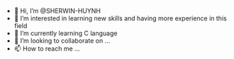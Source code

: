 - 👋 Hi, I’m @SHERWIN-HUYNH
- 👀 I’m interested in learning new skills and having more experience in this field
- 🌱 I’m currently learning C language
- 💞️ I’m looking to collaborate on ...
- 📫 How to reach me ...

<!---
SHERWIN-HUYNH/SHERWIN-HUYNH is a ✨ special ✨ repository because its `README.md` (this file) appears on your GitHub profile.
You can click the Preview link to take a look at your changes.
--->
